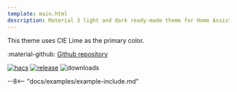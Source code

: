 ```yaml
---
template: main.html
description: Material 3 light and dark ready-made theme for Home Assistant. Example C06 is based on Lime as the primary color. Check the screenshots and theme config!
---
```


This theme uses CIE Lime as the primary color.

:material-github: [Github repository][m3-theme-github-url]

[![hacs][hacs-badge]][hacs-url]
[![release][release-badge]][release-url]
![downloads][downloads-badge]

--8<-- "docs/examples/example-include.md"

<!--- References to pictures... --->

[AmoebeLabs Material 3 Theme Palettes]: ../assets/screenshots/m3-theme-c06-palettes.png
[AmoebeLabs Material 3 Theme Surfaces]: ../assets/screenshots/m3-theme-c06-surfaces.png
[AmoebeLabs Material 3 Theme Light]: ../assets/screenshots/m3-theme-c06-light.png
[AmoebeLabs Material 3 Theme Dark]: ../assets/screenshots/m3-theme-c06-dark.png

[AmoebeLabs Material 3 Theme Example Light]: ../assets/screenshots/m3-example-c06-light.png
[AmoebeLabs Material 3 Theme Example Dark]: ../assets/screenshots/m3-example-c06-dark.png

<!--- References to external links... --->

[sak-example-12-url]: https://swiss-army-knife.docs.amoebelabs.com/examples/example-12/
[m3-theme-github-url]: https://github.com/AmoebeLabs/HA-Theme_M3-c06-lime

<!-- Badges -->

[hacs-url]: https://github.com/hacs/default
[hacs-badge]: https://img.shields.io/badge/HACS-Default-41BDF5.svg?style=for-the-badge
[release-badge]: https://img.shields.io/github/v/release/AmoebeLabs/HA-Theme_M3-c06-lime?style=for-the-badge
[downloads-badge]: https://img.shields.io/github/downloads/AmoebeLabs/HA-Theme_M3-c06-lime/total?style=for-the-badge


<!-- References -->

[home-assistant]: https://www.home-assistant.io/
[home-assitant-theme-docs]: https://www.home-assistant.io/integrations/frontend/#defining-themes
[hacs]: https://hacs.xyz
[release-url]: https://github.com/AmoebeLabs/HA-Theme_M3-c06-lime/releases
[sak-docs-url]: https://swiss-army-knife.docs.amoebelabs.com/
